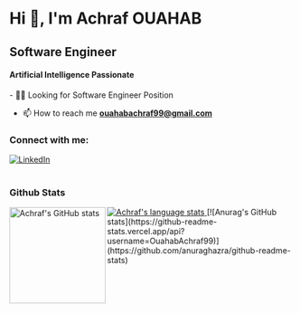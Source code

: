 <h1>Hi 👋, I'm Achraf OUAHAB</h1>
<h2>  Software Engineer </h2>
<h4>Artificial Intelligence Passionate</h4>
- 🧑‍💻 Looking for Software Engineer Position

<!-- - 💬 Ask me about [Python] (https://www.python.org/)  -->

- 📫 How to reach me **ouahabachraf99@gmail.com**

<h3 align="left">Connect with me:</h3>
<a href="https://www.linkedin.com/in/achrafouahab99/" target="_blank"><img src="https://img.shields.io/badge/LinkedIn-%230077B5.svg?&style=flat-square&logo=linkedin&logoColor=white" alt="LinkedIn"></a>
<br><br>

### Github Stats
<a href="https://profile-summary-for-github.com/user/OuahabAchraf99">
  <img align="left" height="170px" src="https://github-readme-stats.vercel.app/api?username=OuahabAchraf99&show_icons=true&line_height=26&count_private=true&include_all_commits=true" alt="Achraf's GitHub stats"/>
  <img src="https://github-readme-stats.vercel.app/api/top-langs/?username=OuahabAchraf99&hide_langs_below=6&layout=compact" alt="Achraf's language stats"/>
</a>
<!-- <p>&nbsp;<img align="center" src="https://github-readme-stats.vercel.app/api?username=OuahabAchraf99&show_icons=true&locale=en" alt="OuahabAchraf99" /></p> -->
[![Anurag's GitHub stats](https://github-readme-stats.vercel.app/api?username=OuahabAchraf99)](https://github.com/anuraghazra/github-readme-stats)


